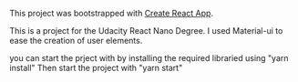 This project was bootstrapped with [Create React App](https://github.com/facebookincubator/create-react-app).

This is a project for the Udacity React Nano Degree. I used Material-ui to ease the creation of user elements.

you can start the prject with by installing the required libraried using "yarn install"
Then start the project with "yarn start"

